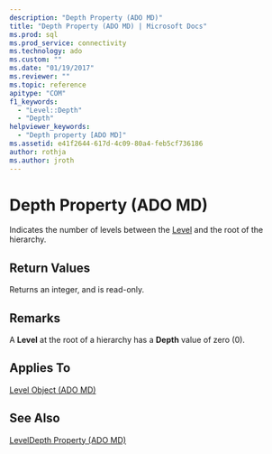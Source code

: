 ```yaml
---
description: "Depth Property (ADO MD)"
title: "Depth Property (ADO MD) | Microsoft Docs"
ms.prod: sql
ms.prod_service: connectivity
ms.technology: ado
ms.custom: ""
ms.date: "01/19/2017"
ms.reviewer: ""
ms.topic: reference
apitype: "COM"
f1_keywords: 
  - "Level::Depth"
  - "Depth"
helpviewer_keywords: 
  - "Depth property [ADO MD]"
ms.assetid: e41f2644-617d-4c09-80a4-feb5cf736186
author: rothja
ms.author: jroth
---
```

# Depth Property (ADO MD)
Indicates the number of levels between the [Level](./level-object-ado-md.md) and the root of the hierarchy.  
  
## Return Values  
 Returns an integer, and is read-only.  
  
## Remarks  
 A **Level** at the root of a hierarchy has a **Depth** value of zero (0).  
  
## Applies To  
 [Level Object (ADO MD)](./level-object-ado-md.md)  
  
## See Also  
 [LevelDepth Property (ADO MD)](./leveldepth-property-ado-md.md)